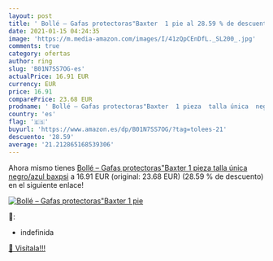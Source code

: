 ```yaml
---
layout: post
title: ' Bollé – Gafas protectoras"Baxter  1 pie al 28.59 % de descuento'
date: 2021-01-15 04:24:35
image: 'https://m.media-amazon.com/images/I/41zQpCEnDfL._SL200_.jpg'
comments: true
category: ofertas
author: ring
slug: 'B01N7SS7OG-es'
actualPrice: 16.91 EUR
currency: EUR
price: 16.91
comparePrice: 23.68 EUR
prodname: ' Bollé – Gafas protectoras"Baxter  1 pieza  talla única  negro/azul  baxpsi'
country: 'es'
flag: '🇪🇸'
buyurl: 'https://www.amazon.es/dp/B01N7SS7OG/?tag=tolees-21'
descuento: '28.59'
average: '21.212865168539306'
---
```


Ahora mismo tienes [ Bollé – Gafas protectoras"Baxter  1 pieza  talla única  negro/azul  baxpsi](https://www.amazon.es/dp/B01N7SS7OG/?tag=tolees-21) a 16.91 EUR (original: 23.68 EUR) (28.59 %  de descuento) en el siguiente enlace!

[![ Bollé – Gafas protectoras"Baxter  1 pie](https://m.media-amazon.com/images/I/41zQpCEnDfL._SL200_.jpg)](https://www.amazon.es/dp/B01N7SS7OG/?tag=tolees-21)

🔎:

- indefinida

[🛒 Visítala!!!](https://www.amazon.es/dp/B01N7SS7OG/?tag=tolees-21)
